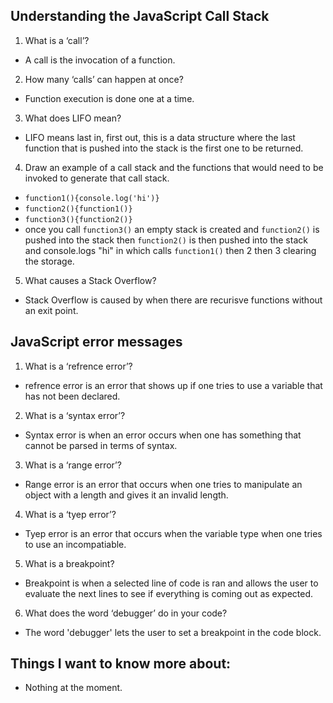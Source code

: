 ## Understanding the JavaScript Call Stack
1. What is a ‘call’?
- A call is the invocation of a function.
2. How many ‘calls’ can happen at once?
- Function execution is done one at a time.
3. What does LIFO mean?
- LIFO means last in, first out, this is a data structure where the last function that is pushed into the stack is the first one to be returned.
4. Draw an example of a call stack and the functions that would need to be invoked to generate that call stack.
- `function1(){console.log('hi')}`
- `function2(){function1()}`
- `function3(){function2()}`
- once you call `function3()` an empty stack is created and `function2()` is pushed into the stack then `function2()` is then pushed into the stack and console.logs "hi" in which calls `function1()` then 2 then 3 clearing the storage.
5. What causes a Stack Overflow?
- Stack Overflow is caused by when there are recurisve functions without an exit point. 

## JavaScript error messages
1. What is a ‘refrence error’?
- refrence error is an error that shows up if one tries to use a variable that has not been declared. 
2. What is a ‘syntax error’?
- Syntax error is when an error occurs when one has something that cannot be parsed in terms of syntax.
3. What is a ‘range error’?
- Range error is an error that occurs when one tries to manipulate an object with a length and gives it an invalid length.
4. What is a ‘tyep error’?
- Tyep error is an error that occurs when the variable type when one tries to use an incompatiable. 
5. What is a breakpoint?
- Breakpoint is when a selected line of code is ran and allows the user to evaluate the next lines to see if everything is coming out as expected.
6. What does the word ‘debugger’ do in your code?
- The word 'debugger' lets the user to set a breakpoint in the code block. 

## Things I want to know more about:
- Nothing at the moment. 
